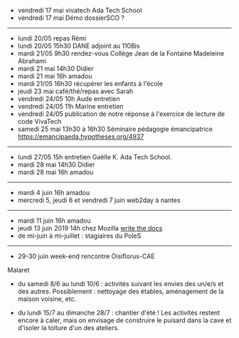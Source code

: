 - vendredi 17 mai vivatech Ada Tech School
- vendredi 17 mai Démo dossierSCO ?
---
- lundi 20/05 repas Rémi
- lundi 20/05 15h30 DANE adjoint au 110Bis
- mardi 21/05 9h30 rendez-vous Collège Jean de la Fontaine Madeleine Abrahami
- mardi 21 mai 14h30 Didier
- mardi 21 mai 16h amadou
- mardi 21/05 16h30 récupérer les enfants à l'école
- jeudi 23 mai café/thé/repas avec Sarah
- vendredi 24/05 10h Aude entretien
- vendredi 24/05 11h Marine entretien
- vendredi 24/05 publication de notre réponse à l'exercice de lecture de code VivaTech
- samedi 25 mai 13h30 à 16h30 Séminaire pédagogie émancipatrice  https://emancipaeda.hypotheses.org/4937
---
- lundi 27/05 15h entretien Gaëlle K. Ada Tech School.
- mardi 28 mai 14h30 Didier
- mardi 28 mai 16h amadou
---
- mardi 4 juin 16h amadou
- mercredi 5, jeudi 6 et vendredi 7 juin web2day à nantes
---
- mardi 11 juin 16h amadou
- jeudi 13 juin 2019 14h chez Mozilla [write the docs](https://www.meetup.com/fr-FR/Write-the-Docs-Paris/events/260964602/)
- de mi-juin à mi-juillet : stagiaires du PoleS
---
- 29-30 juin week-end rencontre Oisiflorus-CAE


Malaret
- du samedi 8/6 au lundi 10/6 : activités suivant les envies des un/e/s
et des autres. Possiblement : nettoyage des étables, aménagement de la
maison voisine, etc.

- du lundi 15/7 au dimanche 28/7 : chantier d'été ! Les activités
restent encore à caler, mais on envisage de construire le puisard dans
la cave et d'isoler la toiture d'un des ateliers. 
